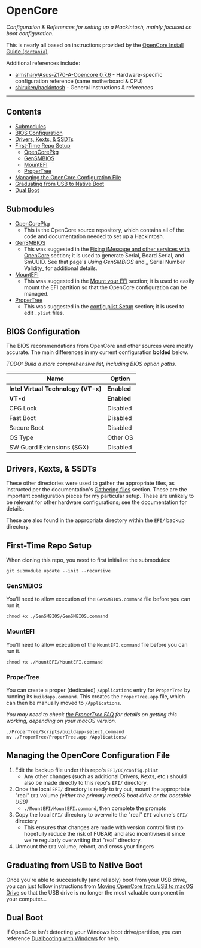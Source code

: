 # OpenCore

_Configuration & References for setting up a Hackintosh, mainly focused on boot configuration._

This is nearly all based on instructions provided by the [OpenCore
Install Guide (`dortania`)](https://dortania.github.io/OpenCore-Install-Guide/).

Additional references include:
- [almshary/Asus-Z170-A-Opencore 0.7.6](https://github.com/almshary/Asus-Z170-A-Opencore-0.7.6) - Hardware-specific configuration reference (same motherboard & CPU)
- [shiruken/hackintosh](https://github.com/shiruken/hackintosh) - General instructions & references

---

## Contents

* [Submodules](#submodules)
* [BIOS Configuration](#bios-configuration)
* [Drivers, Kexts, & SSDTs](#drivers-kexts-ssdts)
* [First-Time Repo Setup](#first-time-repo-setup)
    * [OpenCorePkg](#opencorepkg)
    * [GenSMBIOS](#gensmbios)
    * [MountEFI](#mountefi)
    * [ProperTree](#propertree)
* [Managing the OpenCore Configuration File](#managing-the-opencore-configuration-file)
* [Graduating from USB to Native Boot](#graduating-from-usb-to-native-boot)
* [Dual Boot](#dual-boot)

## Submodules

- [OpenCorePkg](https://github.com/acidanthera/OpenCorePkg)
    - This is the OpenCore source repository, which contains all of the code and documentation needed to set up a Hackintosh.
- [GenSMBIOS](https://github.com/corpnewt/GenSMBIOS)
    - This was suggested in the [Fixing iMessage and other services with OpenCore](https://dortania.github.io/OpenCore-Post-Install/universal/iservices.html) section; it is used to generate Serial, Board Serial, and SmUUID. See that page's _Using GenSMBIOS_ and _ Serial Number Validity_ for additional details.
- [MountEFI](https://github.com/corpnewt/MountEFI)
    - This was suggested in the [Mount your EFI](https://dortania.github.io/OpenCore-Post-Install/universal/update.html#_2-mount-your-efi) section; it is used to easily mount the EFI partition so that the OpenCore configuration can be managed.
- [ProperTree](https://github.com/corpnewt/ProperTree)
    - This was suggested in the [config.plist Setup](https://dortania.github.io/OpenCore-Install-Guide/config.plist) section; it is used to edit `.plist` files.

## BIOS Configuration

The BIOS recommendations from OpenCore and other sources were mostly accurate. The main differences in my current configuration **bolded** below.

_TODO: Build a more comprehensive list, including BIOS option paths._

| Name | Option |
| ---- | ------ |
| **Intel Virtual Technology (VT-x)** | **Enabled** |
| **VT-d** | **Enabled** |
| CFG Lock | Disabled |
| Fast Boot | Disabled |
| Secure Boot | Disabled |
| OS Type | Other OS |
| SW Guard Extensions (SGX) | Disabled |

## Drivers, Kexts, & SSDTs

These other directories were used to gather the appropriate files, as instructed per the documentation's [Gathering files](https://dortania.github.io/OpenCore-Install-Guide/ktext.html) section. These are the important configuration pieces for my particular setup. These are unlikely to be relevant for other hardware configurations; see the documentation for details.

These are also found in the appropriate directory within the `EFI/` backup directory.

## First-Time Repo Setup

When cloning this repo, you need to first initialize the submodules:

```
git submodule update --init --recursive
```

### GenSMBIOS

You'll need to allow execution of the `GenSMBIOS.command` file before you can run it.

```
chmod +x ./GenSMBIOS/GenSMBIOS.command
```

### MountEFI

You'll need to allow execution of the `MountEFI.command` file before you can run it.

```
chmod +x ./MountEFI/MountEFI.command
```

### ProperTree

You can create a proper (dedicated) `/Applications` entry for `ProperTree` by running its `buildapp.command`. This creates the `ProperTree.app` file, which can then be manually moved to `/Applications`.

_You may need to check [the ProperTree FAQ](https://github.com/corpnewt/ProperTree/tree/94e5ed616abb5175dca1dc49bd2292e8d007fd4d#faq) for details on getting this working, depending on your macOS version._

```
./ProperTree/Scripts/buildapp-select.command
mv ./ProperTree/ProperTree.app /Applications/
```

## Managing the OpenCore Configuration File

1. Edit the backup file under this repo's `EFI/OC/config.plist`
    - Any other changes (such as additional Drivers, Kexts, etc.) should also be made directly to this repo's `EFI/` directory.
2. Once the local `EFI/` directory is ready to try out, mount the appropriate "real" `EFI` volume _(either the primary macOS boot drive or the bootable USB)_
    - `./MountEFI/MountEFI.command`, then complete the prompts
3. Copy the local `EFI/` directory to overwrite the "real" `EFI` volume's `EFI/` directory
    - This ensures that changes are made with version control first (to hopefully reduce the risk of FUBAR) and also incentivises it since we're regularly overwriting that "real" directory.
4. Unmount the `EFI` volume, reboot, and cross your fingers

## Graduating from USB to Native Boot

Once you're able to successfully (and reliably) boot from your USB drive, you can just follow instructions from [Moving OpenCore from USB to macOS Drive](https://dortania.github.io/OpenCore-Post-Install/universal/oc2hdd.html) so that the USB drive is no longer the most valuable component in your computer...

## Dual Boot

If OpenCore isn't detecting your Windows boot drive/partition, you can reference [Dualbooting with Windows](https://dortania.github.io/OpenCore-Multiboot/oc/win.html#dualbooting-with-windows) for help.
